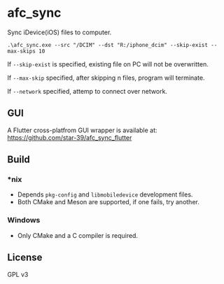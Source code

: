 # afc_sync

Sync iDevice(iOS) files to computer.

```
.\afc_sync.exe --src "/DCIM" --dst "R:/iphone_dcim" --skip-exist --max-skips 10
```

If `--skip-exist` is specified, existing file on PC will not be overwritten.

If `--max-skip` specified, after skipping n files, program will terminate.

If `--network` specified, attemp to connect over network.

## GUI
A Flutter cross-platfrom GUI wrapper is available at: https://github.com/star-39/afc_sync_flutter

## Build
### *nix
* Depends `pkg-config` and `libmobiledevice` development files.
* Both CMake and Meson are supported, if one fails, try another.

### Windows
* Only CMake and a C compiler is required.


## License
GPL v3
